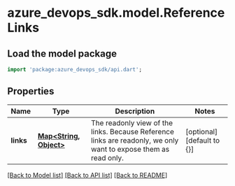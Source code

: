 # azure_devops_sdk.model.ReferenceLinks

## Load the model package
```dart
import 'package:azure_devops_sdk/api.dart';
```

## Properties
Name | Type | Description | Notes
------------ | ------------- | ------------- | -------------
**links** | [**Map&lt;String, Object&gt;**](Object.md) | The readonly view of the links.  Because Reference links are readonly, we only want to expose them as read only. | [optional] [default to {}]

[[Back to Model list]](../README.md#documentation-for-models) [[Back to API list]](../README.md#documentation-for-api-endpoints) [[Back to README]](../README.md)


